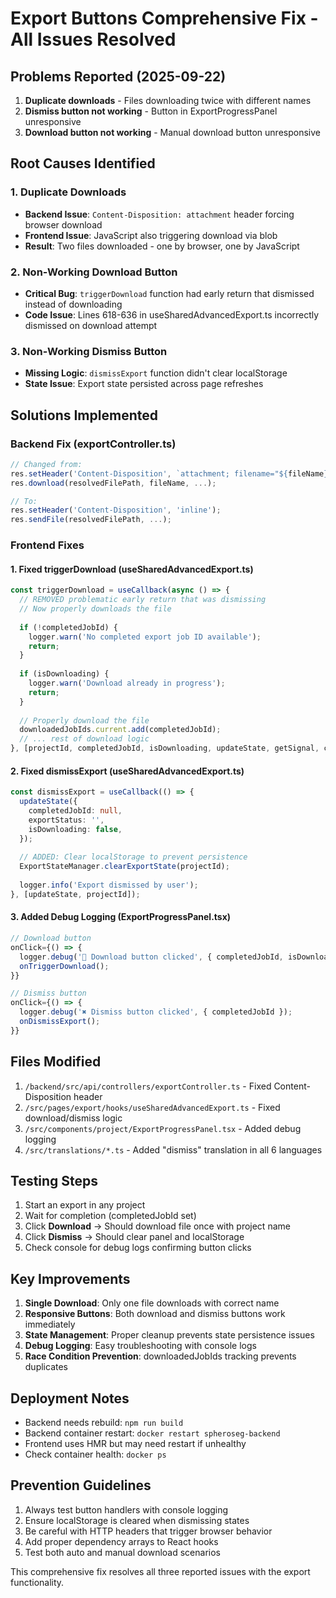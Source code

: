 # Export Buttons Comprehensive Fix - All Issues Resolved

## Problems Reported (2025-09-22)
1. **Duplicate downloads** - Files downloading twice with different names
2. **Dismiss button not working** - Button in ExportProgressPanel unresponsive
3. **Download button not working** - Manual download button unresponsive

## Root Causes Identified

### 1. Duplicate Downloads
- **Backend Issue**: `Content-Disposition: attachment` header forcing browser download
- **Frontend Issue**: JavaScript also triggering download via blob
- **Result**: Two files downloaded - one by browser, one by JavaScript

### 2. Non-Working Download Button  
- **Critical Bug**: `triggerDownload` function had early return that dismissed instead of downloading
- **Code Issue**: Lines 618-636 in useSharedAdvancedExport.ts incorrectly dismissed on download attempt

### 3. Non-Working Dismiss Button
- **Missing Logic**: `dismissExport` function didn't clear localStorage
- **State Issue**: Export state persisted across page refreshes

## Solutions Implemented

### Backend Fix (exportController.ts)
```typescript
// Changed from:
res.setHeader('Content-Disposition', `attachment; filename="${fileName}"`);
res.download(resolvedFilePath, fileName, ...);

// To:
res.setHeader('Content-Disposition', 'inline');
res.sendFile(resolvedFilePath, ...);
```

### Frontend Fixes

#### 1. Fixed triggerDownload (useSharedAdvancedExport.ts)
```typescript
const triggerDownload = useCallback(async () => {
  // REMOVED problematic early return that was dismissing
  // Now properly downloads the file
  
  if (!completedJobId) {
    logger.warn('No completed export job ID available');
    return;
  }
  
  if (isDownloading) {
    logger.warn('Download already in progress');
    return;
  }
  
  // Properly download the file
  downloadedJobIds.current.add(completedJobId);
  // ... rest of download logic
}, [projectId, completedJobId, isDownloading, updateState, getSignal, currentProjectName]);
```

#### 2. Fixed dismissExport (useSharedAdvancedExport.ts)
```typescript
const dismissExport = useCallback(() => {
  updateState({
    completedJobId: null,
    exportStatus: '',
    isDownloading: false,
  });
  
  // ADDED: Clear localStorage to prevent persistence
  ExportStateManager.clearExportState(projectId);
  
  logger.info('Export dismissed by user');
}, [updateState, projectId]);
```

#### 3. Added Debug Logging (ExportProgressPanel.tsx)
```typescript
// Download button
onClick={() => {
  logger.debug('🔄 Download button clicked', { completedJobId, isDownloading });
  onTriggerDownload();
}}

// Dismiss button  
onClick={() => {
  logger.debug('✖️ Dismiss button clicked', { completedJobId });
  onDismissExport();
}}
```

## Files Modified
1. `/backend/src/api/controllers/exportController.ts` - Fixed Content-Disposition header
2. `/src/pages/export/hooks/useSharedAdvancedExport.ts` - Fixed download/dismiss logic
3. `/src/components/project/ExportProgressPanel.tsx` - Added debug logging
4. `/src/translations/*.ts` - Added "dismiss" translation in all 6 languages

## Testing Steps
1. Start an export in any project
2. Wait for completion (completedJobId set)
3. Click **Download** → Should download file once with project name
4. Click **Dismiss** → Should clear panel and localStorage
5. Check console for debug logs confirming button clicks

## Key Improvements
1. **Single Download**: Only one file downloads with correct name
2. **Responsive Buttons**: Both download and dismiss buttons work immediately
3. **State Management**: Proper cleanup prevents state persistence issues
4. **Debug Logging**: Easy troubleshooting with console logs
5. **Race Condition Prevention**: downloadedJobIds tracking prevents duplicates

## Deployment Notes
- Backend needs rebuild: `npm run build`
- Backend container restart: `docker restart spheroseg-backend`
- Frontend uses HMR but may need restart if unhealthy
- Check container health: `docker ps`

## Prevention Guidelines
1. Always test button handlers with console logging
2. Ensure localStorage is cleared when dismissing states
3. Be careful with HTTP headers that trigger browser behavior
4. Add proper dependency arrays to React hooks
5. Test both auto and manual download scenarios

This comprehensive fix resolves all three reported issues with the export functionality.
